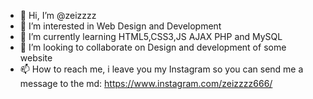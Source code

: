 - 👋 Hi, I’m @zeizzzz
- 👀 I’m interested in Web Design and Development
- 🌱 I’m currently learning HTML5,CSS3,JS AJAX PHP and MySQL
- 💞️ I’m looking to collaborate on Design and development of some website
- 📫 How to reach me, i leave you my Instagram so you can send me a message to the md: https://www.instagram.com/zeizzzz666/

<!---
zeizzzz/zeizzzz is a ✨ special ✨ repository because its `README.md` (this file) appears on your GitHub profile.
You can click the Preview link to take a look at your changes.
--->
